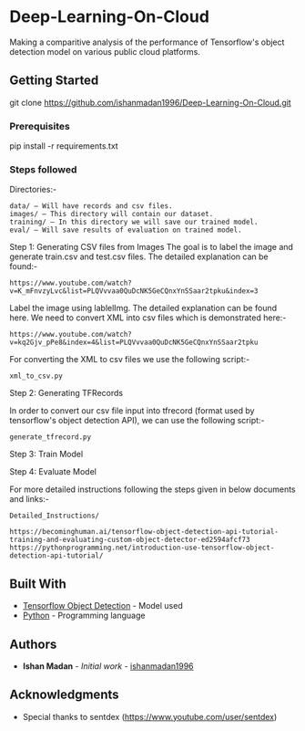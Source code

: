 # Deep-Learning-On-Cloud

Making a comparitive analysis of the performance of Tensorflow's object detection model on various public cloud platforms.

## Getting Started

git clone https://github.com/ishanmadan1996/Deep-Learning-On-Cloud.git

### Prerequisites

pip install -r requirements.txt


### Steps followed

Directories:-
```
data/ — Will have records and csv files.
images/ — This directory will contain our dataset.
training/ — In this directory we will save our trained model.
eval/ — Will save results of evaluation on trained model.
```

Step 1: Generating CSV files from Images
The goal is to label the image and generate train.csv and test.csv files. The detailed explanation can be found:-
```
https://www.youtube.com/watch?v=K_mFnvzyLvc&list=PLQVvvaa0QuDcNK5GeCQnxYnSSaar2tpku&index=3
```

Label the image using lablelImg. The detailed explanation can be found here.
We need to convert XML into csv files which is demonstrated here:-
```
https://www.youtube.com/watch?v=kq2Gjv_pPe8&index=4&list=PLQVvvaa0QuDcNK5GeCQnxYnSSaar2tpku
```

For converting the XML to csv files we use the following script:-
```
xml_to_csv.py
```

Step 2: Generating TFRecords

In order to convert our csv file input into tfrecord (format used by tensorflow's object detection API), we can use the following script:-
```
generate_tfrecord.py
```

Step 3: Train Model

Step 4: Evaluate Model

For more detailed instructions following the steps given in below documents and links:-
```
Detailed_Instructions/

https://becominghuman.ai/tensorflow-object-detection-api-tutorial-training-and-evaluating-custom-object-detector-ed2594afcf73
https://pythonprogramming.net/introduction-use-tensorflow-object-detection-api-tutorial/ 

```

## Built With

* [Tensorflow Object Detection](https://github.com/tensorflow/models/tree/master/research/object_detection) - Model used
* [Python](https://docs.python.org/3/) - Programming language


## Authors

* **Ishan Madan** - *Initial work* - [ishanmadan1996](https://github.com/ishanmadan1996)


## Acknowledgments

* Special thanks to sentdex (https://www.youtube.com/user/sentdex)

